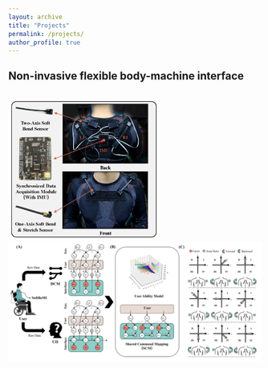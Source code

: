 ```yaml
---
layout: archive
title: "Projects"
permalink: /projects/
author_profile: true
---
```

## Non-invasive flexible body-machine interface
<div>			<!--块级封装-->
    <br>		<!--换行-->  
    <img src="/images/TNSRE.jpg"
         alt="Failed load figure"
         width="300"/> &nbsp
    <img src="/images/TNSRE_2.jpg"
     alt="Failed load figure"
     width="595"/>
    <br>		<!--换行-->  
</div>
